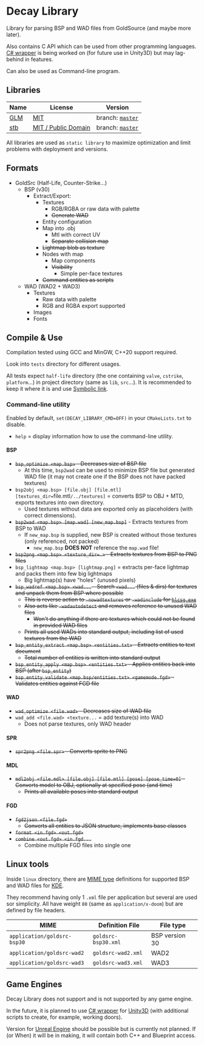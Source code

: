 # Decay Library

Library for parsing BSP and WAD files from GoldSource (and maybe more later).

Also contains C API which can be used from other programming languages.
[C# wrapper](https://github.com/AbitTheGray/Decay-Library_Csharp) is being worked on (for future use in Unity3D) but may lag-behind in features.

Can also be used as Command-line program.

## Libraries

| Name                                   | License                                                                    | Version                                                         |
|----------------------------------------|----------------------------------------------------------------------------|-----------------------------------------------------------------|
| [GLM](https://glm.g-truc.net)          | [MIT](https://glm.g-truc.net/copying.txt)                                  | branch: [`master`](https://github.com/g-truc/glm/tree/master)   |
| [stb](https://github.com/nothings/stb) | [MIT / Public Domain](https://github.com/nothings/stb/blob/master/LICENSE) | branch: [`master`](https://github.com/nothings/stb/tree/master) |

All libraries are used as `static library` to maximize optimization and limit problems with deployment and versions.

## Formats

- GoldSrc (Half-Life, Counter-Strike...)
  - BSP (v30)
    - Extract/Export:
      - Textures
        - RGB/RGBA or raw data with palette
        - ~~Generate WAD~~
      - Entity configuration
      - Map into .obj
        - Mtl with correct UV
        - ~~Separate collision map~~
      - ~~Lightmap blob as texture~~
      - Nodes with map
        - Map components
        - ~~Visibility~~
          - Simple per-face textures
      - ~~Command entities as scripts~~
  - WAD (WAD2 + WAD3)
    - Textures
      - Raw data with palette
      - RGB and RGBA export supported
    - Images
    - Fonts
      
## Compile & Use

Compilation tested using GCC and MinGW, C++20 support required.

Look into `tests` directory for different usages.

All tests expect `half-life` directory (the one containing `valve`, `cstrike`, `platform`...) in project directory (same as `lib`, `src`...).
It is recommended to keep it where it is and use [Symbolic link](https://en.wikipedia.org/wiki/Symbolic_link).

### Command-line utility

Enabled by default, `set(DECAY_LIBRARY_CMD=OFF)` in your `CMakeLists.txt` to disable.

- `help` = display information how to use the command-line utility.

#### BSP

- ~~`bsp_optimize <map.bsp>` - Decreases size of BSP file~~
  - At this time, `bsp2wad` can be used to minimize BSP file but generated WAD file (it may not create one if the BSP does not have packed textures)
- `bsp2obj <map.bsp> [file.obj] [file.mtl] [textures_dir=`file.mtl`/../textures]` = converts BSP to OBJ + MTD, exports textures into own directory.
  - Used textures without data are exported only as placeholders (with correct dimensions).
- ~~`bsp2wad <map.bsp> [map.wad] [new_map.bsp]`~~ - Extracts textures from BSP to WAD
  - If `new_map.bsp` is supplied, new BSP is created without those textures (only referenced, not packed)
    - `new_map.bsp` **DOES NOT** reference the `map.wad` file!
- ~~`bsp2png <map.bsp> <texture_dir=.>` - Extracts textures from BSP to PNG files~~
- `bsp_lightmap <map.bsp> [lightmap.png]` = extracts per-face lightmap and packs them into few big lightmaps
  - Big lightmap(s) have "holes" (unused pixels)
- ~~`bsp_wadref <map.bsp> <wad...` - Search `<wad...` (files & dirs) for textures and unpack them from BSP where possible~~
  - ~~This is reverse action to `-nowadtextures` or `-wadinclude` for [`hlcsg.exe`](http://zhlt.info/command-reference.html#hlcsg)~~
  - ~~Also acts like `-wadautodetect` and removes reference to unused WAD files~~
    - ~~Won't do anything if there are textures which could not be found in provided WAD files~~
  - ~~Prints all used WADs into standard output, including list of used textures from the WAD~~
- ~~`bsp_entity_extract <map.bsp> <entities.txt>` - Extracts entities to text document~~
  - ~~Total number of entities is written into standard output~~
- ~~`bsp_entity_apply <map.bsp> <entities.txt>` - Applies entities back into BSP (after `bsp_entity`)~~
- ~~`bsp_entity_validate <map.bsp/entities.txt> <gamemode.fgd>` - Validates entities against FGD file~~

#### WAD

- ~~`wad_optimize <file.wad>` - Decreases size of WAD file~~
- `wad_add <file.wad> <texture...` = add texture(s) into WAD
  - Does not parse textures, only WAD header

#### SPR

- ~~`spr2png <file.spr>` - Converts sprite to PNG~~

#### MDL

- ~~`mdl2obj <file.mdl> [file.obj] [file.mtl] [pose] [pose_time=0]` - Converts model to OBJ, optionally at specified pose (and time)~~
  - ~~Prints all available poses into standard output~~

#### FGD

- ~~`fgd2json <file.fgd>`~~
  - ~~Converts all entities to JSON structure, implements base classes~~
- ~~`format <in.fgd> <out.fgd>`~~
- ~~`combine <out.fgd> <in.fgd...`~~
  - Combine multiple FGD files into single one

## Linux tools

Inside `linux` directory, there are [MIME type](https://en.wikipedia.org/wiki/Media_type#Mime.types) definitions for supported BSP and WAD files for [KDE](https://kde.org/).

They recommend having only 1 `.xml` file per application but several are used sor simplicity.
All have weight `80` (same as `application/x-doom`) but are defined by file headers.

| MIME                        | Definition File     | File type      |
|-----------------------------|---------------------|----------------|
| `application/goldsrc-bsp30` | `goldsrc-bsp30.xml` | BSP version 30 |
| `application/goldsrc-wad2`  | `goldsrc-wad2.xml`  | WAD2           |
| `application/goldsrc-wad3`  | `goldsrc-wad3.xml`  | WAD3           |

## Game Engines

Decay Library does not support and is not supported by any game engine.

In the future, it is planned to use [C# wrapper](https://github.com/AbitTheGray/Decay-Library_Csharp) for [Unity3D](https://unity.com/) (with additional scripts to create, for example, working doors).

Version for [Unreal Engine](https://www.unrealengine.com/en-US/) should be possible but is currently not planned.
If (or When) it will be in making, it will contain both C++ and Blueprint access.
